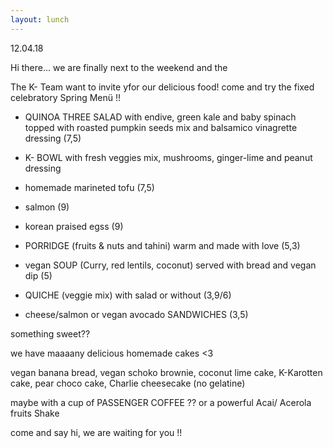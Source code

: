 ```yaml
---
layout: lunch
---
```


12.04.18

Hi there... we are finally next to the weekend and the

The K- Team want to invite yfor our delicious food! come and try the fixed celebratory Spring Men&uuml; !!

- QUINOA THREE SALAD with endive, green kale and baby spinach topped with roasted pumpkin seeds mix and balsamico vinagrette dressing (7,5)

- K- BOWL with fresh veggies mix, mushrooms, ginger-lime and peanut dressing

+ homemade marineted tofu (7,5)

+ salmon (9)

+ korean praised egss (9)

- PORRIDGE (fruits & nuts and tahini) warm and made with love (5,3)

- vegan SOUP (Curry, red lentils, coconut) served with bread and vegan dip (5)

- QUICHE (veggie mix) with salad or without (3,9/6)

- cheese/salmon or vegan avocado SANDWICHES (3,5)

something sweet??

we have maaaany delicious homemade cakes &lt;3

vegan banana bread, vegan schoko brownie, coconut lime cake, K-Karotten cake, pear choco cake, Charlie cheesecake (no gelatine)

maybe with a cup of PASSENGER COFFEE ?? or a powerful Acai/ Acerola fruits Shake

come and say hi, we are waiting for you !!